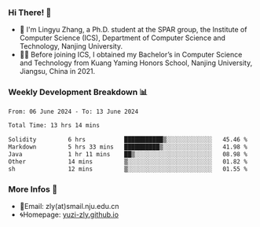 ### Hi There! 👋 
- 🐳 I'm Lingyu Zhang, a Ph.D. student at the SPAR group, the Institute of Computer Science (ICS), Department of Computer Science and Technology, Nanjing University.
- 🧑‍🎓 Before joining ICS, I obtained my Bachelor’s in Computer Science and Technology from Kuang Yaming Honors School, Nanjing University, Jiangsu, China in 2021.

### Weekly Development Breakdown :bar_chart:

<!--START_SECTION:waka-->

```txt
From: 06 June 2024 - To: 13 June 2024

Total Time: 13 hrs 14 mins

Solidity         6 hrs           ███████████▒░░░░░░░░░░░░░   45.46 %
Markdown         5 hrs 33 mins   ██████████▒░░░░░░░░░░░░░░   41.98 %
Java             1 hr 11 mins    ██▒░░░░░░░░░░░░░░░░░░░░░░   08.98 %
Other            14 mins         ▒░░░░░░░░░░░░░░░░░░░░░░░░   01.82 %
sh               12 mins         ▒░░░░░░░░░░░░░░░░░░░░░░░░   01.55 %
```

<!--END_SECTION:waka-->

<!--
### Github Contributions :octocat:

![](https://raw.githubusercontent.com/yuzi-zly/yuzi-zly/output/github-contribution-grid-snake.svg)              
-->

### More Infos 📖

- 📧Email: zly(at)smail.nju.edu.cn
- 🌀Homepage: [yuzi-zly.github.io](https://yuzi-zly.github.io/)
